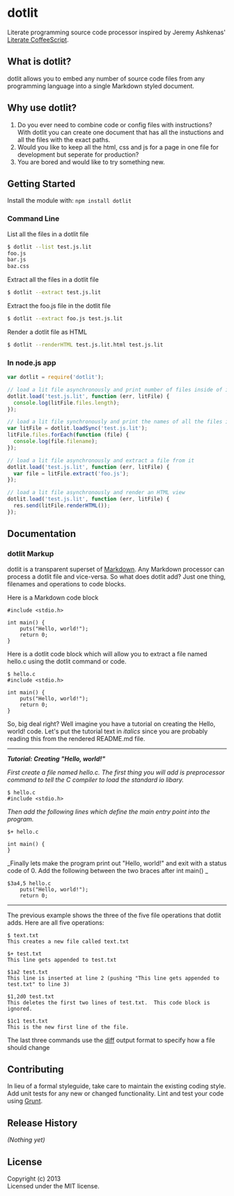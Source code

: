 # dotlit 

Literate programming source code processor inspired by Jeremy Ashkenas' [Literate CoffeeScript](http://coffeescript.org/#literate).

## What is dotlit?
dotlit allows you to embed any number of source code files from any programming language into a single Markdown styled document.

## Why use dotlit?

1. Do you ever need to combine code or config files with instructions?  With dotlit you can create one document that has all the instuctions and all the files with the exact paths.
2. Would you like to keep all the html, css and js for a page in one file for development but seperate for production?
3. You are bored and would like to try something new.

## Getting Started
Install the module with: `npm install dotlit`

### Command Line

List all the files in a dotlit file
```sh
$ dotlit --list test.js.lit 
foo.js
bar.js
baz.css
```

Extract all the files in a dotlit file
```sh
$ dotlit --extract test.js.lit 
```

Extract the foo.js file in the dotlit file
```sh
$ dotlit --extract foo.js test.js.lit 
```

Render a dotlit file as HTML
```sh
$ dotlit --renderHTML test.js.lit.html test.js.lit 
```

### In node.js app
```javascript
var dotlit = require('dotlit');

// load a lit file asynchronously and print number of files inside of it
dotlit.load('test.js.lit', function (err, litFile) {
  console.log(litFile.files.length);
});

// load a lit file synchronously and print the names of all the files inside of it
var litFile = dotlit.loadSync('test.js.lit');
litFile.files.forEach(function (file) {
  console.log(file.filename);
});

// load a lit file asynchronously and extract a file from it
dotlit.load('test.js.lit', function (err, litFile) {
  var file = litFile.extract('foo.js');
});

// load a lit file asynchronously and render an HTML view
dotlit.load('test.js.lit', function (err, litFile) {
  res.send(litFile.renderHTML());
});

```

## Documentation

### dotlit Markup

dotlit is a transparent superset of [Markdown](http://daringfireball.net/projects/markdown/syntax).  Any Markdown processor can process a dotlit file and vice-versa.
So what does dotlit add?  Just one thing, filenames and operations to code blocks.

Here is a Markdown code block

    #include <stdio.h>

    int main() {
        puts("Hello, world!");
        return 0;
    }

Here is a dotlit code block which will allow you to extract a file named hello.c using the dotlit command or code.

    $ hello.c
    #include <stdio.h>

    int main() {
        puts("Hello, world!");
        return 0;
    }

So, big deal right?  Well imagine you have a tutorial on creating the Hello, world! code.  Let's put the tutorial text in _italics_ since you are probably reading this
from the rendered README.md file.

---------------------------------------
_**Tutorial: Creating "Hello, world!"**_
    
_First create a file named hello.c.  The first thing you will add is preprocessor command to tell the C compiler to load the standard io libary._

    $ hello.c
    #include <stdio.h>

_Then add the following lines which define the main entry point into the program._

    $+ hello.c

    int main() {
    }
    
_Finally lets make the program print out "Hello, world!" and exit with a status code of 0.  Add the following between the two braces after int main() _

    $3a4,5 hello.c
        puts("Hello, world!");
        return 0;
---------------------------------------

The previous example shows the three of the five file operations that dotlit adds.  Here are all five operations:

    $ text.txt
    This creates a new file called text.txt
    
    $+ test.txt
    This line gets appended to test.txt
    
    $1a2 test.txt
    This line is inserted at line 2 (pushing "This line gets appended to test.txt" to line 3)
    
    $1,2d0 test.txt
    This deletes the first two lines of test.txt.  This code block is ignored.
    
    $1c1 test.txt
    This is the new first line of the file.

The last three commands use the [diff](http://en.wikipedia.org/wiki/Diff) output format to specify how a file should change
    
## Contributing
In lieu of a formal styleguide, take care to maintain the existing coding style. Add unit tests for any new or changed functionality. Lint and test your code using [Grunt](http://gruntjs.com/).

## Release History
_(Nothing yet)_

## License
Copyright (c) 2013   
Licensed under the MIT license.
